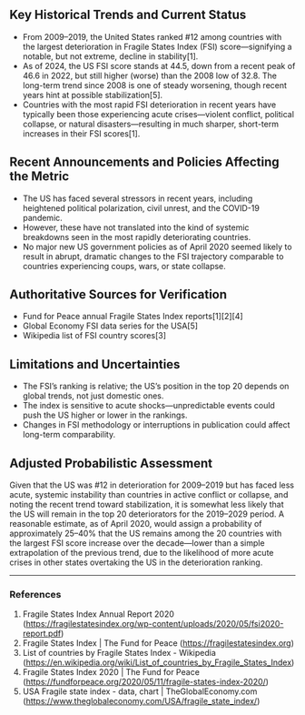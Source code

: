 ## Key Historical Trends and Current Status

- From 2009–2019, the United States ranked #12 among countries with the largest deterioration in Fragile States Index (FSI) score—signifying a notable, but not extreme, decline in stability[1].
- As of 2024, the US FSI score stands at 44.5, down from a recent peak of 46.6 in 2022, but still higher (worse) than the 2008 low of 32.8. The long-term trend since 2008 is one of steady worsening, though recent years hint at possible stabilization[5].
- Countries with the most rapid FSI deterioration in recent years have typically been those experiencing acute crises—violent conflict, political collapse, or natural disasters—resulting in much sharper, short-term increases in their FSI scores[1].

## Recent Announcements and Policies Affecting the Metric

- The US has faced several stressors in recent years, including heightened political polarization, civil unrest, and the COVID-19 pandemic.
- However, these have not translated into the kind of systemic breakdowns seen in the most rapidly deteriorating countries.
- No major new US government policies as of April 2020 seemed likely to result in abrupt, dramatic changes to the FSI trajectory comparable to countries experiencing coups, wars, or state collapse.

## Authoritative Sources for Verification

- Fund for Peace annual Fragile States Index reports[1][2][4]
- Global Economy FSI data series for the USA[5]
- Wikipedia list of FSI country scores[3]

## Limitations and Uncertainties

- The FSI’s ranking is relative; the US’s position in the top 20 depends on global trends, not just domestic ones.
- The index is sensitive to acute shocks—unpredictable events could push the US higher or lower in the rankings.
- Changes in FSI methodology or interruptions in publication could affect long-term comparability.

## Adjusted Probabilistic Assessment

Given that the US was #12 in deterioration for 2009–2019 but has faced less acute, systemic instability than countries in active conflict or collapse, and noting the recent trend toward stabilization, it is somewhat less likely that the US will remain in the top 20 deteriorators for the 2019–2029 period. A reasonable estimate, as of April 2020, would assign a probability of approximately 25–40% that the US remains among the 20 countries with the largest FSI score increase over the decade—lower than a simple extrapolation of the previous trend, due to the likelihood of more acute crises in other states overtaking the US in the deterioration ranking.

---

### References

1. Fragile States Index Annual Report 2020 (https://fragilestatesindex.org/wp-content/uploads/2020/05/fsi2020-report.pdf)
2. Fragile States Index | The Fund for Peace (https://fragilestatesindex.org)
3. List of countries by Fragile States Index - Wikipedia (https://en.wikipedia.org/wiki/List_of_countries_by_Fragile_States_Index)
4. Fragile States Index 2020 | The Fund for Peace (https://fundforpeace.org/2020/05/11/fragile-states-index-2020/)
5. USA Fragile state index - data, chart | TheGlobalEconomy.com (https://www.theglobaleconomy.com/USA/fragile_state_index/)